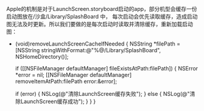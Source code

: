 Apple的机制是对于LaunchScreen.storyboard启动的app，部分机型会缓存一份启动图放在/沙盒/Library/SplashBoard 中，
每次启动会优先读取缓存，造成启动图无法及时更新。所以我们要做的是每次启动时读取并清除缓存，重新加载启动图：
- (void)removeLaunchScreenCacheIfNeeded {
   NSString *filePath = [NSString stringWithFormat:@"%@/Library/SplashBoard", NSHomeDirectory()];
   
   if ([[NSFileManager defaultManager] fileExistsAtPath:filePath]) {
    NSError *error = nil;
    [[NSFileManager defaultManager] removeItemAtPath:filePath error:&error];

    if (error) {
         NSLog(@"清除LaunchScreen缓存失败");
       } else {
         NSLog(@"清除LaunchScreen缓存成功");
       }
    }
}